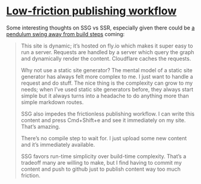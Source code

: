 # [Low-friction publishing workflow](https://jlongster.com/my-low-friction-publishing-workflow)

Some interesting thoughts on SSG vs SSR, especially given there could be [a pendulum swing away from build steps](https://deno.com/blog/you-dont-need-a-build-step) coming:

> This site is dynamic; it’s hosted on fly.io which makes it super easy to run a server. Requests are handled by a server which query the graph and dynamically render the content. Cloudflare caches the requests.
> 
> Why not use a static site generator? The mental model of a static site generator has always felt more complex to me. I just want to handle a request and do stuff. The nice thing is the complexity can grow to my needs; when I’ve used static site generators before, they always start simple but it always turns into a headache to do anything more than simple markdown routes.
> 
> SSG also impedes the frictionless publishing workflow. I can write this content and press Cmd+Shift+e and see it immediately on my site. That’s amazing.
> 
> There’s no compile step to wait for. I just upload some new content and it’s immediately available.
>
> SSG favors run-time simplicity over build-time complexity. That’s a tradeoff many are willing to make, but I find having to commit my content and push to github just to publish content way too much friction.